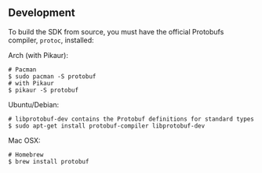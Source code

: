 ## Development

To build the SDK from source, you must have the official Protobufs compiler, `protoc`, installed:

Arch (with Pikaur):

```shell script
# Pacman
$ sudo pacman -S protobuf
# with Pikaur
$ pikaur -S protobuf
```

Ubuntu/Debian:

```shell script
# libprotobuf-dev contains the Protobuf definitions for standard types
$ sudo apt-get install protobuf-compiler libprotobuf-dev
```

Mac OSX:

```shell script
# Homebrew
$ brew install protobuf
```